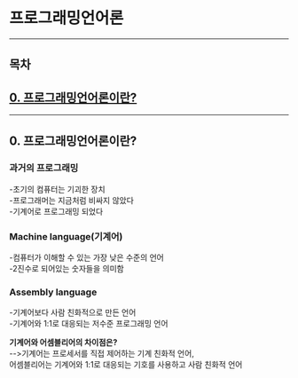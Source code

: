 # 프로그래밍언어론
---
## 목차

## [0. 프로그래밍언어론이란?](#0-프로그래밍언어론이란)
---
## 0. 프로그래밍언어론이란?

### 과거의 프로그래밍
-초기의 컴퓨터는 기괴한 장치  
-프로그래머는 지금처럼 비싸지 않았다  
-기계어로 프로그래밍 되었다  

### Machine language(기계어)
-컴퓨터가 이해할 수 있는 가장 낮은 수준의 언어  
-2진수로 되어있는 숫자들을 의미함  

### Assembly language
-기계어보다 사람 친화적으로 만든 언어  
-기계어와 1:1로 대응되는 저수준 프로그래밍 언어  

**기계어와 어셈블리어의 차이점은?**  
-->기계어는 프로세서를 직접 제어하는 기계 친화적 언어,  
   어셈블리어는 기계어와 1:1로 대응되는 기호를 사용하고 사람 친화적 언어